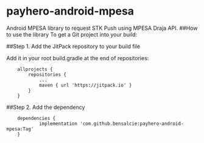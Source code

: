 # payhero-android-mpesa
Android MPESA library to request STK Push using MPESA Draja API.
##How to use the library
To get a Git project into your build:

##Step 1. Add the JitPack repository to your build file

Add it in your root build.gradle at the end of repositories:
```
	allprojects {
		repositories {
			...
			maven { url 'https://jitpack.io' }
		}
	}
  ```
##Step 2. Add the dependency
```
	dependencies {
	        implementation 'com.github.bensalcie:payhero-android-mpesa:Tag'
	}
```
